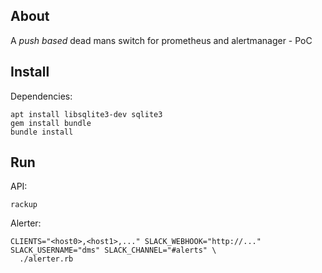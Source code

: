 ## About

A *push based* dead mans switch for prometheus and alertmanager - PoC

## Install

Dependencies:
```
apt install libsqlite3-dev sqlite3
gem install bundle
bundle install
```

## Run

API:
```
rackup
```

Alerter:
```
CLIENTS="<host0>,<host1>,..." SLACK_WEBHOOK="http://..." SLACK_USERNAME="dms" SLACK_CHANNEL="#alerts" \
  ./alerter.rb
```
